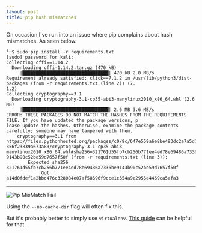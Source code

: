 ```yaml
---
layout: post
title: pip hash mismatches
---
```


On occasion I've run into an issue where pip complains about hash mismatches. As seen below.  

```
└─$ sudo pip install -r requirements.txt                                                                             
[sudo] password for kali:                                                                                            
Collecting cffi==1.14.2                                                                                              
  Downloading cffi-1.14.2.tar.gz (470 kB)                                                                            
     |████████████████████████████████| 470 kB 2.0 MB/s                                                              
Requirement already satisfied: click==7.1.2 in /usr/lib/python3/dist-packages (from -r requirements.txt (line 2)) (7.
1.2)                                                                                                                 
Collecting cryptography==3.1                                                                                         
  Downloading cryptography-3.1-cp35-abi3-manylinux2010_x86_64.whl (2.6 MB)                                           
     |████████████████████████████████| 2.6 MB 3.6 MB/s                                                              
ERROR: THESE PACKAGES DO NOT MATCH THE HASHES FROM THE REQUIREMENTS FILE. If you have updated the package versions, p
lease update the hashes. Otherwise, examine the package contents carefully; someone may have tampered with them.     
    cryptography==3.1 from https://files.pythonhosted.org/packages/c0/9c/647e559a6e8be493dc2a7a5d15d26cb501ca60ec299b
356f23839a673a83/cryptography-3.1-cp35-abi3-manylinux2010_x86_64.whl#sha256=321761d55fb7cb256b771ee4ed78e69486a7336be
9143b90c52be59d7657f50f (from -r requirements.txt (line 3)):                                                         
        Expected sha256 321761d55fb7cb256b771ee4ed78e69486a7336be9143b90c52be59d7657f50f                             
             Got        a14d0fdef1a2bbc476c328084e07af58696f9cce1c354a9e2956e4469ca5afa3       

````

* * * * *


![Pip MisMatch Fail](../images/pip-mismatch-fail.png)


Using the `--no-cache-dir` flag will often fix this. 

But it's probably better to simply use `virtualenv`. [This guide](https://docs.python-guide.org/dev/virtualenvs/#lower-level-virtualenv) can be helpful for that.
